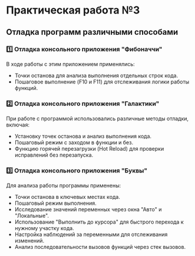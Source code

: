 # Практическая работа №3  
## Отладка программ различными способами  

### 1️⃣ Отладка консольного приложения "Фибоначчи"  
В ходе работы с этим приложением применялись:  
- Точки останова для анализа выполнения отдельных строк кода.  
- Пошаговое выполнение (F10 и F11) для отслеживания логики работы функций.  

### 2️⃣ Отладка консольного приложения "Галактики"  
При работе с программой использовались различные методы отладки, включая:  
- Установку точек останова и анализ выполнения кода.  
- Пошаговый режим с заходом в функции и без.  
- Функцию горячей перезагрузки (Hot Reload) для проверки исправлений без перезапуска.  

### 3️⃣ Отладка консольного приложения "Буквы"  
Для анализа работы программы применены:  
- Точки останова в ключевых местах кода.  
- Пошаговый режим выполнения.  
- Исследование значений переменных через окна "Авто" и "Локальные".  
- Использование "Выполнить до курсора" для быстрого перехода к нужному участку кода.  
- Настройка наблюдений за переменными для отслеживания изменений.  
- Анализ последовательности вызовов функций через стек вызовов.  
